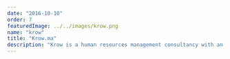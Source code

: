 ```yaml
---
date: "2016-10-10"
order: 7
featuredImage: ../../images/krow.png
name: "krow"
title: "Krow.ma"
description: "Krow is a human resources management consultancy with an international dimension founded in 2014, aiming to facilitate the matching of good profiles with good job offers in Morocco. And they support and advise companies in their HR strategy in order to optimize their human capital."
---
```

